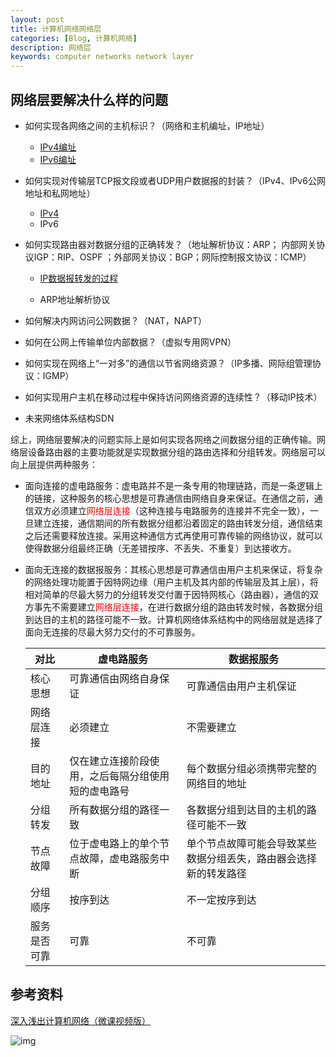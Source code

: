 ```yaml
---
layout: post
title: 计算机网络网络层
categories: [Blog, 计算机网络]
description: 网络层
keywords: computer networks network layer
---
```


## 网络层要解决什么样的问题

+ 如何实现各网络之间的主机标识？（网络和主机编址，IP地址）
  + [IPv4编址](https://wendaocsmaster.github.io/2023/02/13/Computer-Networks-network-layer-How-to-implement-the-identification-of-each-host-at-the-network-layer-ipv4/)
  + [IPv6编址](https://wendaocsmaster.github.io/2023/02/13/Computer-Networks-network-layer-How-to-implement-the-identification-of-each-host-at-the-network-layer-ipv6/)
  
+ 如何实现对传输层TCP报文段或者UDP用户数据报的封装？（IPv4、IPv6公网地址和私网地址）

  + [IPv4](https://wendaocsmaster.github.io/2023/02/15/Computer-Networks-network-layer-How-to-implement-encapsulation-of-IPv4-datagrams/)
  + IPv6

+ 如何实现路由器对数据分组的正确转发？（地址解析协议：ARP； 内部网关协议IGP：RIP、OSPF ；外部网关协议：BGP；网际控制报文协议：ICMP）

  + [IP数据报转发的过程](https://wendaocsmaster.github.io/2023/02/14/Computer-Networks-network-layer-The-process-of-sending-and-forwarding-IP-datagrams/)

  + ARP地址解析协议

+ 如何解决内网访问公网数据？（NAT，NAPT）

+ 如何在公网上传输单位内部数据？（虚拟专用网VPN）

+ 如何实现在网络上“一对多”的通信以节省网络资源？（IP多播、网际组管理协议：IGMP）

+ 如何实现用户主机在移动过程中保持访问网络资源的连续性？（移动IP技术）

+ 未来网络体系结构SDN

​		综上，网络层要解决的问题实际上是如何实现各网络之间数据分组的正确传输。网络层设备路由器的主要功能就是实现数据分组的路由选择和分组转发。网络层可以向上层提供两种服务：

+ 面向连接的虚电路服务：虚电路并不是一条专用的物理链路，而是一条逻辑上的链接，这种服务的核心思想是可靠通信由网络自身来保证。在通信之前，通信双方必须建立<font color =red>网络层连接</font>（这种连接与电路服务的连接并不完全一致），一旦建立连接，通信期间的所有数据分组都沿着固定的路由转发分组，通信结束之后还需要释放连接。采用这种通信方式再使用可靠传输的网络协议，就可以使得数据分组最终正确（无差错按序、不丢失、不重复）到达接收方。

+ 面向无连接的数据报服务：其核心思想是可靠通信由用户主机来保证，将复杂的网络处理功能置于因特网边缘（用户主机及其内部的传输层及其上层），将相对简单的尽最大努力的分组转发交付置于因特网核心（路由器），通信的双方事先不需要建立<font color =red>网络层连接</font>，在进行数据分组的路由转发时候，各数据分组到达目的主机的路径可能不一致。计算机网络体系结构中的网络层就是选择了面向无连接的尽最大努力交付的不可靠服务。

  | 对比         | 虚电路服务                                         | 数据报服务                                                   |
  | ------------ | -------------------------------------------------- | ------------------------------------------------------------ |
  | 核心思想     | 可靠通信由网络自身保证                             | 可靠通信由用户主机保证                                       |
  | 网络层连接   | 必须建立                                           | 不需要建立                                                   |
  | 目的地址     | 仅在建立连接阶段使用，之后每隔分组使用短的虚电路号 | 每个数据分组必须携带完整的网络目的地址                       |
  | 分组转发     | 所有数据分组的路径一致                             | 各数据分组到达目的主机的路径可能不一致                       |
  | 节点故障     | 位于虚电路上的单个节点故障，虚电路服务中断         | 单个节点故障可能会导致某些数据分组丢失，路由器会选择新的转发路径 |
  | 分组顺序     | 按序到达                                           | 不一定按序到达                                               |
  | 服务是否可靠 | 可靠                                               | 不可靠                                                       |



## 参考资料

[深入浅出计算机网络（微课视频版）](http://www.tup.tsinghua.edu.cn/booksCenter/book_09342101.html)

![img](https://wendaocsmaster.github.io/images/blog/093421-01.jpg)
